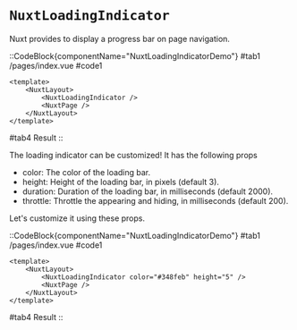 # `NuxtLoadingIndicator`

Nuxt provides <NuxtLoadingIndicator> to display a progress bar on page navigation.

::CodeBlock{componentName="NuxtLoadingIndicatorDemo"}
#tab1
/pages/index.vue
#code1

```vue
<template>
	<NuxtLayout>
		<NuxtLoadingIndicator />
		<NuxtPage />
	</NuxtLayout>
</template>
```

#tab4
Result
::

The loading indicator can be customized! It has the following props

- color: The color of the loading bar.
- height: Height of the loading bar, in pixels (default 3).
- duration: Duration of the loading bar, in milliseconds (default 2000).
- throttle: Throttle the appearing and hiding, in milliseconds (default 200).

Let's customize it using these props.

::CodeBlock{componentName="NuxtLoadingIndicatorDemo"}
#tab1
/pages/index.vue
#code1

```vue
<template>
	<NuxtLayout>
		<NuxtLoadingIndicator color="#348feb" height="5" />
		<NuxtPage />
	</NuxtLayout>
</template>
```

#tab4
Result
::
